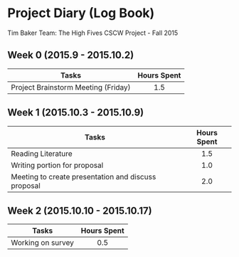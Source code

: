 # Project Diary (Log Book)
Tim Baker
Team: The High Fives
CSCW Project - Fall 2015

## Week 0 (2015.9 - 2015.10.2)
| Tasks | Hours Spent |
| ----- |:-----------:|
| Project Brainstorm Meeting (Friday) | 1.5 |

## Week 1 (2015.10.3 - 2015.10.9)
| Tasks | Hours Spent |
| ----- |:-----------:|
| Reading Literature | 1.5 |
| Writing portion for proposal | 1.0 |
| Meeting to create presentation and discuss proposal | 2.0 |

## Week 2 (2015.10.10 - 2015.10.17)
| Tasks | Hours Spent |
| ----- |:-----------:|
| Working on survey | 0.5 |
